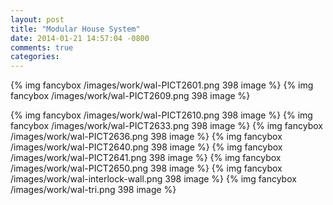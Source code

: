```yaml
---
layout: post
title: "Modular House System"
date: 2014-01-21 14:57:04 -0800
comments: true
categories: 
---
```


{% img fancybox /images/work/wal-PICT2601.png 398 image %}
{% img fancybox /images/work/wal-PICT2609.png 398 image %}
<!-- more -->
{% img fancybox /images/work/wal-PICT2610.png 398 image %}
{% img fancybox /images/work/wal-PICT2633.png 398 image %}
{% img fancybox /images/work/wal-PICT2636.png 398 image %}
{% img fancybox /images/work/wal-PICT2640.png 398 image %}
{% img fancybox /images/work/wal-PICT2641.png 398 image %}
{% img fancybox /images/work/wal-PICT2650.png 398 image %}
{% img fancybox /images/work/wal-interlock-wall.png 398 image %}
{% img fancybox /images/work/wal-tri.png 398 image %}